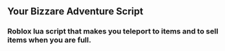 ## Your Bizzare Adventure Script
### Roblox lua script that makes you teleport to items and to sell items when you are full. 
